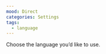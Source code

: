 ```yaml
---
mood: Direct
categories: Settings
tags:
  - language
---
```

Choose the language you’d like to use.
